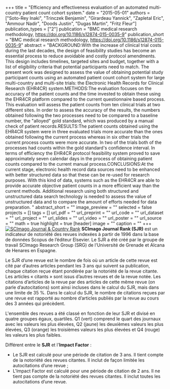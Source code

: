 +++
title = "Efficiency and effectiveness evaluation of an automated multi-country patient count cohort system."
date = "2015-05-01"
authors = ["Soto-Rey Inaki", "Trinczek Benjamin", "Girardeau Yannick", "Zapletal Eric", "Ammour Nadir", "Doods Justin", "Dugas Martin", "Fritz Fleur"]
publication_types = ["2"]
publication = "BMC medical research methodology, https://doi.org/10.1186/s12874-015-0035-9"
publication_short = "BMC medical research methodology, https://doi.org/10.1186/s12874-015-0035-9"
abstract = "BACKGROUND:With the increase of clinical trial costs during the last decades, the design of feasibility studies has become an essential process to reduce avoidable and costly protocol amendments. This design includes timelines, targeted sites and budget, together with a list of eligibility criteria that potential participants need to match. The present work was designed to assess the value of obtaining potential study participant counts using an automated patient count cohort system for large multi-country and multi-site trials: the Electronic Health Records for Clinical Research (EHR4CR) system.METHODS:The evaluation focuses on the accuracy of the patient counts and the time invested to obtain these using the EHR4CR platform compared to the current questionnaire based process. This evaluation will assess the patient counts from ten clinical trials at two different sites. In order to assess the accuracy of the results, the numbers obtained following the two processes need to be compared to a baseline number, the &quot;alloyed&quot; gold standard, which was produced by a manual check of patient records.RESULTS:The patient counts obtained using the EHR4CR system were in three evaluated trials more accurate than the ones obtained following the current process whereas in six other trials the current process counts were more accurate. In two of the trials both of the processes had counts within the gold standard's confidence interval. In terms of efficiency the EHR4CR protocol feasibility system proved to save approximately seven calendar days in the process of obtaining patient counts compared to the current manual process.CONCLUSIONS:At the current stage, electronic health record data sources need to be enhanced with better structured data so that these can be re-used for research purposes. With this kind of data, systems such as the EHR4CR are able to provide accurate objective patient counts in a more efficient way than the current methods. Additional research using both structured and unstructured data search technology is needed to assess the value of unstructured data and to compare the amount of efforts needed for data preparation. "
abstract_short = ""
image_preview = ""
selected = false
projects = []
tags = []
url_pdf = ""
url_preprint = ""
url_code = ""
url_dataset = ""
url_project = ""
url_slides = ""
url_video = ""
url_poster = ""
url_source = ""
math = true
highlight = true
[header]
image = ""
caption = ""
+++
<a href="https://www.scimagojr.com/journalsearch.php?q=28110&amp;tip=sid&amp;exact=no" title="SCImago Journal &amp; Country Rank"><img border="0" src="https://www.scimagojr.com/journal_img.php?id=28110" alt="SCImago Journal &amp; Country Rank"  /></a>
**SCImago Journal Rank (SJR)** est un indicateur de notoriété des revues indexées à partir de 1996 dans la base de données Scopus de l’éditeur Elsevier. Le SJR a été créé par le groupe de travail SCImago Research Group (SRG) de l’Université de Grenade et Alcana de Henares en Espagne.  
  
Le SJR d’une revue est le nombre de fois où un article de cette revue est cité par d’autres articles pendant les 3 ans qui suivent sa publication, chaque citation reçue étant pondérée par la notoriété de la revue citante. Les articles « citants » sont issus d’autres revues et de la revue notée. Les citations d’articles de la revue par des articles de cette même revue (on parle d’autocitations) sont ainsi incluses dans le calcul du SJR, mais dans une limite de 35 %. Dans le calcul du SJR, le nombre de citations reçues par une revue est rapporté au nombre d’articles publiés par la revue au cours des 3 années qui précèdent.  
  
L'ensemble des revues a été classé en fonction de leur SJR et divisé en quatre groupes égaux, quartiles. Q1 (vert) comprend le quart des journaux avec les valeurs les plus élevées, Q2 (jaune) les deuxièmes valeurs les plus élevées, Q3 (orange) les troisièmes valeurs les plus élevées et Q4 (rouge) les valeurs les plus faibles.  
  
Différent entre le **SJR** et l'**Impact Factor** :  
- Le SJR est calculé pour une période de citation de 3 ans. Il tient compte de la notoriété des revues citantes. Il inclut de façon limitée les autocitations d’une revue ;  
- L'Impact Factor est calculé pour une période de citation de 2 ans. Il ne tient pas compte de la notoriété des revues citantes. Il inclut toutes les autocitations d’une revue.
